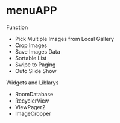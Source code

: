 # menuAPP


Function

- Pick Multiple Images from Local Gallery
- Crop Images
- Save Images Data
- Sortable List
- Swipe to Paging
- Outo Slide Show


Widgets and Liblarys

- RoomDatabase
- RecyclerView
- ViewPager2
- ImageCropper


